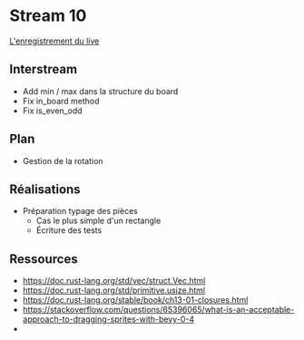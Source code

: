 # Stream 10
[L'enregistrement du live](https://www.youtube.com/watch?v=hYtIbICJtJ4&list=PLyEcLxim6vkJLZYz7liB58HppFR1ASUmf&index=9)

## Interstream
* Add min / max dans la structure du board
* Fix in_board method
* Fix is_even_odd

## Plan
* Gestion de la rotation

## Réalisations
* Préparation typage des pièces
    * Cas le plus simple d'un rectangle
    * Écriture des tests

## Ressources
* https://doc.rust-lang.org/std/vec/struct.Vec.html
* https://doc.rust-lang.org/std/primitive.usize.html
* https://doc.rust-lang.org/stable/book/ch13-01-closures.html
* https://stackoverflow.com/questions/65396065/what-is-an-acceptable-approach-to-dragging-sprites-with-bevy-0-4
* 
